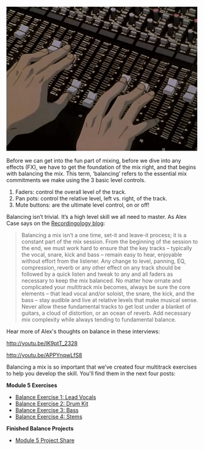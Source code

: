 ![](/Images/26c0935536e4b3e0.gif)

Before we can get into the fun part of mixing, before we dive into any effects (FX), we have to get the foundation of the mix right, and that begins with balancing the mix. This term, ‘balancing’ refers to the essential mix commitments we make using the 3 basic level controls.

 1. Faders: control the overall level of the track.
 2. Pan pots: control the relative level, left vs. right, of the track.
 3. Mute buttons: are the ultimate level control, on or off!

Balancing isn’t trivial. It’s a high level skill we all need to master. As Alex Case says on the [Recordingology blog][1]:
> Balancing a mix isn’t a one time, set-it and leave-it process; it is a constant part of the mix session. From the beginning of the session to the end, we must work hard to ensure that the key tracks – typically the vocal, snare, kick and bass – remain easy to hear, enjoyable without effort from the listener. Any change to level, panning, EQ, compression, reverb or any other effect on any track should be followed by a quick listen and tweak to any and all faders as necessary to keep the mix balanced. No matter how ornate and complicated your multitrack mix becomes, always be sure the core elements – that lead vocal and/or soloist, the snare, the kick, and the bass – stay audible and live at relative levels that make musical sense. Never allow these fundamental tracks to get lost under a blanket of guitars, a cloud of distortion, or an ocean of reverb. Add necessary mix complexity while always tending to fundamental balance.

Hear more of Alex's thoughts on balance in these interviews:

http://youtu.be/lK9ptT_2328

http://youtu.be/APPYnqwLfS8
 
Balancing a mix is so important that we’ve created four multitrack exercises to help you develop the skill. You'll find them in the next four posts:

**Module 5 Exercises**

 - [Balance Exercise 1: Lead Vocals][2]
 - [Balance Exercise 2: Drum Kit][3]
 - [Balance Exercise 3: Bass][4]
 - [Balance Exercise 4: Stems][5]

**Finished Balance Projects**

 - [Module 5 Project Share][6]


  [1]: http://recordingology.com/
  [2]: http://community.playwithyourmusic.org/t/balance-exercise-1-lead-vocals/1651
  [3]: http://community.playwithyourmusic.org/t/balance-exercise-2-drum-kit/1652
  [4]: http://community.playwithyourmusic.org/t/balance-exercise-3-bass/1653
  [5]: http://community.playwithyourmusic.org/t/balance-exercise-4-four-stems/1654
  [6]: http://community.playwithyourmusic.org/t/module-5-project-share-in-your-eyes-mixes/1671
